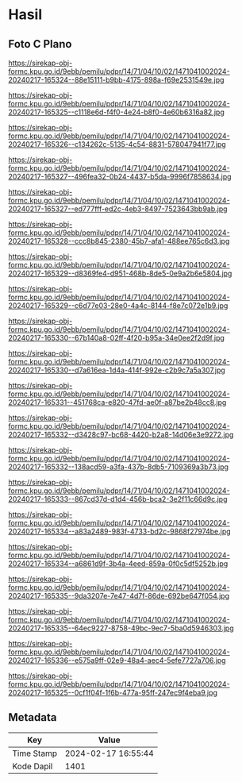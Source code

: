 # Hasil

## Foto C Plano

https://sirekap-obj-formc.kpu.go.id/9ebb/pemilu/pdpr/14/71/04/10/02/1471041002024-20240217-165324--88e15111-b9bb-4175-898a-f69e2531549e.jpg

https://sirekap-obj-formc.kpu.go.id/9ebb/pemilu/pdpr/14/71/04/10/02/1471041002024-20240217-165325--c1118e6d-f4f0-4e24-b8f0-4e60b6316a82.jpg

https://sirekap-obj-formc.kpu.go.id/9ebb/pemilu/pdpr/14/71/04/10/02/1471041002024-20240217-165326--c134262c-5135-4c54-8831-578047941f77.jpg

https://sirekap-obj-formc.kpu.go.id/9ebb/pemilu/pdpr/14/71/04/10/02/1471041002024-20240217-165327--496fea32-0b24-4437-b5da-9996f7858634.jpg

https://sirekap-obj-formc.kpu.go.id/9ebb/pemilu/pdpr/14/71/04/10/02/1471041002024-20240217-165327--ed777fff-ed2c-4eb3-8497-7523643bb9ab.jpg

https://sirekap-obj-formc.kpu.go.id/9ebb/pemilu/pdpr/14/71/04/10/02/1471041002024-20240217-165328--ccc8b845-2380-45b7-afa1-488ee765c6d3.jpg

https://sirekap-obj-formc.kpu.go.id/9ebb/pemilu/pdpr/14/71/04/10/02/1471041002024-20240217-165329--d8369fe4-d951-468b-8de5-0e9a2b6e5804.jpg

https://sirekap-obj-formc.kpu.go.id/9ebb/pemilu/pdpr/14/71/04/10/02/1471041002024-20240217-165329--c6d77e03-28e0-4a4c-8144-f8e7c072e1b9.jpg

https://sirekap-obj-formc.kpu.go.id/9ebb/pemilu/pdpr/14/71/04/10/02/1471041002024-20240217-165330--67b140a8-02ff-4f20-b95a-34e0ee2f2d9f.jpg

https://sirekap-obj-formc.kpu.go.id/9ebb/pemilu/pdpr/14/71/04/10/02/1471041002024-20240217-165330--d7a616ea-1d4a-414f-992e-c2b9c7a5a307.jpg

https://sirekap-obj-formc.kpu.go.id/9ebb/pemilu/pdpr/14/71/04/10/02/1471041002024-20240217-165331--451768ca-e820-47fd-ae0f-a87be2b48cc8.jpg

https://sirekap-obj-formc.kpu.go.id/9ebb/pemilu/pdpr/14/71/04/10/02/1471041002024-20240217-165332--d3428c97-bc68-4420-b2a8-14d06e3e9272.jpg

https://sirekap-obj-formc.kpu.go.id/9ebb/pemilu/pdpr/14/71/04/10/02/1471041002024-20240217-165332--138acd59-a3fa-437b-8db5-7109369a3b73.jpg

https://sirekap-obj-formc.kpu.go.id/9ebb/pemilu/pdpr/14/71/04/10/02/1471041002024-20240217-165333--867cd37d-d1d4-456b-bca2-3e2f11c66d9c.jpg

https://sirekap-obj-formc.kpu.go.id/9ebb/pemilu/pdpr/14/71/04/10/02/1471041002024-20240217-165334--a83a2489-983f-4733-bd2c-9868f27974be.jpg

https://sirekap-obj-formc.kpu.go.id/9ebb/pemilu/pdpr/14/71/04/10/02/1471041002024-20240217-165334--a6861d9f-3b4a-4eed-859a-0f0c5df5252b.jpg

https://sirekap-obj-formc.kpu.go.id/9ebb/pemilu/pdpr/14/71/04/10/02/1471041002024-20240217-165335--9da3207e-7e47-4d7f-86de-692be647f054.jpg

https://sirekap-obj-formc.kpu.go.id/9ebb/pemilu/pdpr/14/71/04/10/02/1471041002024-20240217-165335--64ec9227-8758-49bc-9ec7-5ba0d5946303.jpg

https://sirekap-obj-formc.kpu.go.id/9ebb/pemilu/pdpr/14/71/04/10/02/1471041002024-20240217-165336--e575a9ff-02e9-48a4-aec4-5efe7727a706.jpg

https://sirekap-obj-formc.kpu.go.id/9ebb/pemilu/pdpr/14/71/04/10/02/1471041002024-20240217-165325--0cf1f04f-1f6b-477a-95ff-247ec9f4eba9.jpg


## Metadata

| Key        | Value               |
| ---------- | ------------------- |
| Time Stamp | 2024-02-17 16:55:44 |
| Kode Dapil | 1401                |



